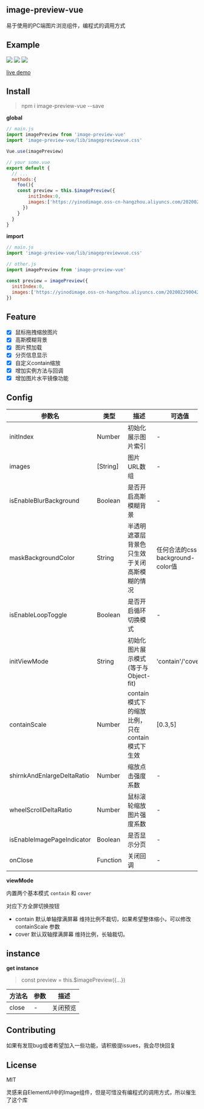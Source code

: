 ## image-preview-vue

易于使用的PC端图片浏览组件，编程式的调用方式

## Example

![](https://yinodimage.oss-cn-hangzhou.aliyuncs.com/20200728225748.png)
![](https://yinodimage.oss-cn-hangzhou.aliyuncs.com/20200728225749.png)
![](https://yinodimage.oss-cn-hangzhou.aliyuncs.com/20200728225750.png)

[live demo](http://imagepreivew.yinode.tech/)

## Install

> npm i image-preview-vue --save

**global**

```js
// main.js
import imagePreview from 'image-preview-vue'
import 'image-preview-vue/lib/imagepreviewvue.css'

Vue.use(imagePreview)

// your some.vue
export default {
  // ...
  methods:{
    foo(){
    const preview = this.$imagePreview({
        initIndex:0,
        images:['https://yinodimage.oss-cn-hangzhou.aliyuncs.com/20200229004202.jpg'],
      })
    }
  }
}
```

**import**

```js
// main.js
import 'image-preview-vue/lib/imagepreviewvue.css'

// other.js
import imagePreview from 'image-preview-vue'

const preview = imagePreview({
  initIndex:0,
  images:['https://yinodimage.oss-cn-hangzhou.aliyuncs.com/20200229004202.jpg'],
})
```

## Feature

- [X] 鼠标拖拽缩放图片
- [X] 高斯模糊背景
- [X] 图片预加载
- [X] 分页信息显示
- [X] 自定义contain缩放
- [X] 增加实例方法与回调
- [X] 增加图片水平镜像功能

## Config

| 参数名 | 类型 | 描述 | 可选值 | 默认值 |
| ----------- | ----------- | ----------- | ----------- |  ----------- |
| initIndex | Number | 初始化展示图片索引 | - | 0 |
| images | [String] | 图片URL数组 | - | [] |
| isEnableBlurBackground | Boolean | 是否开启高斯模糊背景 | - | false |
| maskBackgroundColor | String | 半透明遮罩层背景色 只生效于关闭高斯模糊的情况 | 任何合法的css background-color值 | 'rgba(0,0,0,0.4)' |
| isEnableLoopToggle | Boolean | 是否开启循环切换模式 | - | true |
| initViewMode | String | 初始化图片展示模式(等于与Object-fit) | 'contain'/'cover' | 'contain' |
| containScale | Number | contain模式下的缩放比例，只在contain模式下生效 | [0.3,5] | 1 |
| shirnkAndEnlargeDeltaRatio | Number | 缩放点击强度系数 | - | 0.2 |
| wheelScrollDeltaRatio | Number | 鼠标滚轮缩放图片强度系数 | - | 1 |
| isEnableImagePageIndicator | Boolean | 是否显示分页 | - | true |
| onClose | Function | 关闭回调 | - | ()=>{} |

**viewMode**

内置两个基本模式 `contain` 和 `cover`

对应下方全屏切换按钮

- contain 默认单轴撑满屏幕 维持比例不裁切，如果希望整体缩小，可以修改 containScale 参数
- cover 默认双轴撑满屏幕 维持比例，长轴裁切。

## instance

**get instance**

> const preview = this.$imagePreview({...})

| 方法名 | 参数 | 描述 |
| ----------- | ----------- | ----------- |
| close | - | 关闭预览 |

## Contributing

如果有发现bug或者希望加入一些功能，请积极提issues，我会尽快回复

## License

MIT

灵感来自ElementUI中的Image组件，但是可惜没有编程式的调用方式，所以催生了这个库